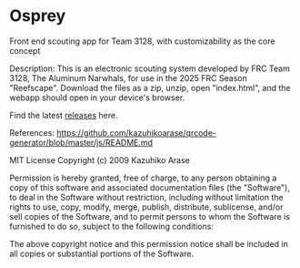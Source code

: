 # Osprey
Front end scouting app for Team 3128, with customizability as the core concept

Description:
This is an electronic scouting system developed by FRC Team 3128, The Aluminum Narwhals, for use in the 2025 FRC Season "Reefscape". Download the files as a zip, unzip, open "index.html", and the webapp should open in your device's browser.

Find the latest [releases](https://github.com/Team3128/mantaScouting-Osprey/releases) here.

References:
https://github.com/kazuhikoarase/qrcode-generator/blob/master/js/README.md

MIT License
Copyright (c) 2009 Kazuhiko Arase

Permission is hereby granted, free of charge, to any person obtaining a copy
of this software and associated documentation files (the "Software"), to deal
in the Software without restriction, including without limitation the rights
to use, copy, modify, merge, publish, distribute, sublicense, and/or sell
copies of the Software, and to permit persons to whom the Software is
furnished to do so, subject to the following conditions:

The above copyright notice and this permission notice shall be included in all
copies or substantial portions of the Software.


